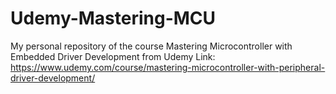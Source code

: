 # Udemy-Mastering-MCU
My personal repository of the course Mastering Microcontroller with Embedded Driver Development from Udemy
Link: https://www.udemy.com/course/mastering-microcontroller-with-peripheral-driver-development/
